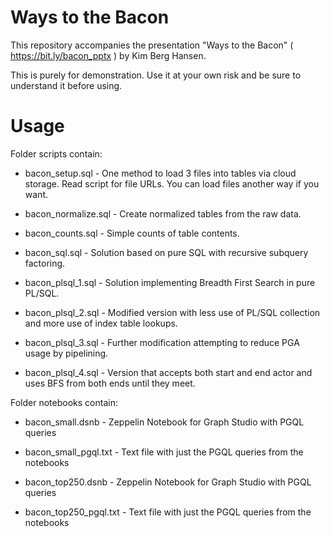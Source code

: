 # Ways to the Bacon

This repository accompanies the presentation "Ways to the Bacon" ( https://bit.ly/bacon_pptx ) by Kim Berg Hansen.

This is purely for demonstration. Use it at your own risk and be sure to understand it before using.

# Usage

Folder scripts contain:

* bacon_setup.sql - One method to load 3 files into tables via cloud storage. Read script for file URLs. You can load files another way if you want.

* bacon_normalize.sql - Create normalized tables from the raw data.

* bacon_counts.sql - Simple counts of table contents.

* bacon_sql.sql - Solution based on pure SQL with recursive subquery factoring.

* bacon_plsql_1.sql - Solution implementing Breadth First Search in pure PL/SQL.

* bacon_plsql_2.sql - Modified version with less use of PL/SQL collection and more use of index table lookups.

* bacon_plsql_3.sql - Further modification attempting to reduce PGA usage by pipelining.

* bacon_plsql_4.sql - Version that accepts both start and end actor and uses BFS from both ends until they meet.

Folder notebooks contain:

* bacon_small.dsnb - Zeppelin Notebook for Graph Studio with PGQL queries

* bacon_small_pgql.txt - Text file with just the PGQL queries from the notebooks

* bacon_top250.dsnb - Zeppelin Notebook for Graph Studio with PGQL queries

* bacon_top250_pgql.txt - Text file with just the PGQL queries from the notebooks

